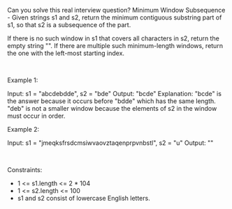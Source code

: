 Can you solve this real interview question? Minimum Window Subsequence - Given strings s1 and s2, return the minimum contiguous substring part of s1, so that s2 is a subsequence of the part.

If there is no such window in s1 that covers all characters in s2, return the empty string "". If there are multiple such minimum-length windows, return the one with the left-most starting index.

 

Example 1:


Input: s1 = "abcdebdde", s2 = "bde"
Output: "bcde"
Explanation: 
"bcde" is the answer because it occurs before "bdde" which has the same length.
"deb" is not a smaller window because the elements of s2 in the window must occur in order.


Example 2:


Input: s1 = "jmeqksfrsdcmsiwvaovztaqenprpvnbstl", s2 = "u"
Output: ""


 

Constraints:

 * 1 <= s1.length <= 2 * 104
 * 1 <= s2.length <= 100
 * s1 and s2 consist of lowercase English letters.